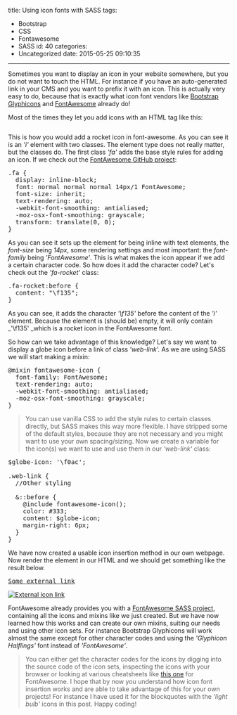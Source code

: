 title: Using icon fonts with SASS
tags:
  - Bootstrap
  - CSS
  - Fontawesome
  - SASS
id: 40
categories:
  - Uncategorized
date: 2015-05-25 09:10:35
---

Sometimes you want to display an icon in your website somewhere, but you do not want to touch the HTML. For instance if you have an auto-generated link in your CMS and you want to prefix it with an icon. This is actually very easy to do, because that is exactly what icon font vendors like [Bootstrap Glyphicons](http://getbootstrap.com/components/) and [FontAwesome](http://fortawesome.github.io/Font-Awesome/) already do!

<!-- more -->

Most of the times they let you add icons with an HTML tag like this:
<pre class="lang:xhtml decode:true"><i class="fa fa-rocket"></i></pre>
This is how you would add a rocket icon in font-awesome. As you can see it is an _'i'_ element with two classes. The element type does not really matter, but the classes do. The first class _'fa'_ adds the base style rules for adding an icon. If we check out the [FontAwesome GitHub project](https://github.com/FortAwesome/Font-Awesome):
<pre class="lang:css decode:true">.fa {
  display: inline-block;
  font: normal normal normal 14px/1 FontAwesome;
  font-size: inherit;
  text-rendering: auto;
  -webkit-font-smoothing: antialiased;
  -moz-osx-font-smoothing: grayscale;
  transform: translate(0, 0);
}</pre>
As you can see it sets up the element for being inline with text elements, the _font-size_ being _14px_, some rendering settings and most important: the _font-family_ being _'FontAwesome'_. This is what makes the icon appear if we add a certain character code. So how does it add the character code? Let's check out the _'fa-rocket'_ class:
<pre class="lang:css decode:true ">.fa-rocket:before {
  content: "\f135";
}</pre>
As you can see, it adds the character _'\f135'_ before the content of the _'i'_ element. Because the element is (should be) empty, it will only contain _'\f135' _which is a rocket icon in the FontAwesome font.

So how can we take advantage of this knowledge? Let's say we want to display a globe icon before a link of class _'web-link'._ As we are using SASS we will start making a mixin:
<pre class="lang:default decode:true">@mixin fontawesome-icon {
  font-family: FontAwesome;
  text-rendering: auto;
  -webkit-font-smoothing: antialiased;
  -moz-osx-font-smoothing: grayscale;
}</pre>
> You can use vanilla CSS to add the style rules to certain classes directly, but SASS makes this way more flexible.
I have stripped some of the default styles, because they are not necessary and you might want to use your own spacing/sizing. Now we create a variable for the icon(s) we want to use and use them in our _'web-link'_ class:
<pre class="lang:sass decode:true">$globe-icon: '\f0ac';

.web-link {
  //Other styling

  &amp;::before {
    @include fontawesome-icon();
    color: #333;
    content: $globe-icon;
    margin-right: 6px;
  }
}</pre>
We have now created a usable icon insertion method in our own webpage. Now render the element in our HTML and we should get something like the result below.
<pre class="lang:xhtml decode:true "><a href="http://some-external-link.com" class="web-link">Some external link</a></pre>
[![External icon link](http://wecodetheweb.com/wp-content/uploads/2015/05/Schermafbeelding-2015-05-25-om-10.49.34.png)](http://wecodetheweb.com/wp-content/uploads/2015/05/Schermafbeelding-2015-05-25-om-10.49.34.png)

FontAwesome already provides you with a [FontAwesome SASS project](https://github.com/FortAwesome/font-awesome-sass), containing all the icons and mixins like we just created. But we have now learned how this works and can create our own mixins, suiting our needs and using other icon sets. For instance Bootstrap Glyphicons will work almost the same except for other character codes and using the _'Glyphicon Halflings'_ font instead of _'FontAwesome'_.
> You can either get the character codes for the icons by digging into the source code of the icon sets, inspecting the icons with your browser or looking at various cheatsheets like [this one](http://fortawesome.github.io/Font-Awesome/cheatsheet/) for FontAwesome.
I hope that by now you understand how icon font insertion works and are able to take advantage of this for your own projects! For instance I have used it for the blockquotes with the _'light bulb'_ icons in this post. Happy coding!

&nbsp;
